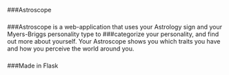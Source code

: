 ###Astroscope
###
###Astroscope is a web-application that uses your Astrology sign and your Myers-Briggs personality type to
###categorize your personality, and find out more about yourself. Your Astroscope shows you which traits you have and how you perceive the world around you.
###
###Made in Flask
###
###
###
###
